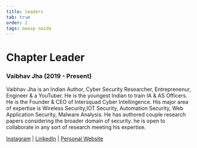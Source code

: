 ```yaml
---
title: leaders
tab: true
order: 2
tags: owasp noida
---
```


# **Chapter Leader**

### Vaibhav Jha (2019 - Present)

Vaibhav Jha is an Indian Author, Cyber Security Researcher, Entreprenenur, Engineer & a YouTuber. 
He is the youngest Indian to train IA & AS Officers. He is the Founder & CEO of Intersquad Cyber Intellingence.
His major area of expertise is Wireless Security,IOT Security, Automation Security, Web Application Security, Malware Analysis. 
He has authored couple research papers considering the broader domain of security. he is open to collaborate in any sort of research meeting his expertise.

[Instagram](https://www.instagram.com/vaibhavkrjha) | [LinkedIn](https://www.linkedin.com/in/vaibhavkrjha) | [Personal Website](http://www.vaibhavjha.com)
